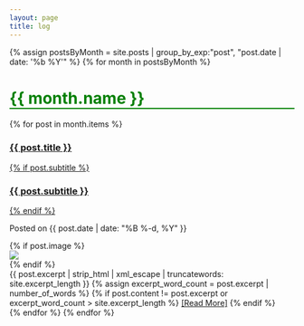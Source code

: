 ```yaml
---
layout: page
title: log
---
```


{% assign postsByMonth = site.posts | group_by_exp:"post", "post.date | date: '%b %Y'" %}
{% for month in postsByMonth %}

<h1 style="color:green; border-bottom:2px solid green" id="{{ month.name | slugify }}" class="archive__subtitle">{{ month.name }}</h1>

{% for post in month.items %}

<div class="posts-list">
    <article class="post-preview">
        <a href="{{ post.url | prepend: site.baseurl }}">
            <h3 class="post-title">{{ post.title }}</h3>
            {% if post.subtitle %}
            <h3 class="post-subtitle">
                {{ post.subtitle }}
            </h3>
            {% endif %}
        </a>
        <p class="post-meta">
            Posted on {{ post.date | date: "%B %-d, %Y" }}
        </p>
        <div class="post-entry-container">
            {% if post.image %}
            <div class="post-image">
                <a href="{{ post.url | prepend: site.baseurl }}">
                    <img src="{{ post.image }}">
                </a>
            </div>
            {% endif %}
            <div class="post-entry">
                {{ post.excerpt | strip_html | xml_escape | truncatewords: site.excerpt_length }}
                {% assign excerpt_word_count = post.excerpt | number_of_words %}
                {% if post.content != post.excerpt or excerpt_word_count > site.excerpt_length %}
                <a href="{{ post.url | prepend: site.baseurl }}" class="post-read-more">[Read&nbsp;More]</a>
                {% endif %}
            </div>
        </div>
    </article>
</div>
  {% endfor %}
{% endfor %}

